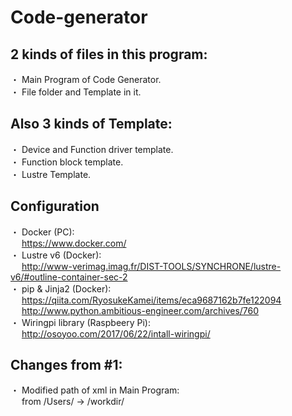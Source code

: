 # Code-generator
## 2 kinds of files in this program:
・ Main Program of Code Generator. <br />
・ File folder and Template in it. <br />

## Also 3 kinds of Template:
・ Device and Function driver template. <br />
・ Function block template. <br />
・ Lustre Template.

## Configuration
・ Docker (PC): <br />
&emsp; https://www.docker.com/ <br />
・ Lustre v6 (Docker): <br />
&emsp; http://www-verimag.imag.fr/DIST-TOOLS/SYNCHRONE/lustre-v6/#outline-container-sec-2 <br />
・ pip & Jinja2 (Docker): <br />
&emsp; https://qiita.com/RyosukeKamei/items/eca9687162b7fe122094 <br />
&emsp; http://www.python.ambitious-engineer.com/archives/760 <br />
・ Wiringpi library (Raspbeery Pi): <br />
&emsp; http://osoyoo.com/2017/06/22/intall-wiringpi/ <br />

## Changes from #1:
・ Modified path of xml in Main Program: <br />
&emsp; from /Users/ -> /workdir/ <br />

